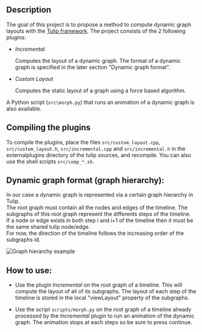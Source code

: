 Description
---
The goal of this project is to propose a method to compute dynamic graph layouts with the [Tulip framework](http://tulip.labri.fr/). 
The project consists of the 2 following plugins:

* _Incremental_

   Computes the layout of a dynamic graph. The format of a dynamic graph is specified in the later section "Dynamic graph format".

* _Custom Layout_

   Computes the static layout of a graph using a force based algorithm.

A Python script (`src\morph.py`) that runs an animation of a dynamic graph is also available.

Compiling the plugins
---
To compile the plugins, place the files `src/custom_layout.cpp`, `src/custom_layout.h`, `src/incremental.cpp` and `src/incremental.h` in the externalplugins directory of the tulip sources, and recompile. You can also use the shell scripts `src/comp_*.sh`.

Dynamic graph format (graph hierarchy): 
---
In our case a dynamic graph is represented via a certain graph hierarchy in Tulip.  
The root graph must contain all the nodes and edges of the timeline. The subgraphs of this root graph represent the differents steps of the timeline.  
If a node or edge exists in both step i and i+1 of the timeline then it must be the same shared tulip node/edge.  
For now, the direction of the timeline follows the increasing order of the subgraphs id.  

![Graph hierarchy example](https://i.imgur.com/wQucWMp.png "Graph hierarchy example")

How to use:
---
* Use the plugin _Incremental_ on the root graph of a timeline. This will compute the layout of all of its subgraphs. The layout of each step of the timeline is stored in the local "viewLayout" property of the subgraphs.

* Use the script `scripts/morph.py` on the root graph of a timeline already processed by the _Incremental_ plugin to run an animation of the dynamic graph. The animation stops at each steps so be sure to press continue.
